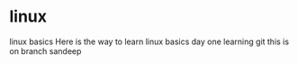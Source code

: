 # linux
linux basics
Here is the way to learn linux basics
day one learning git
this is on branch sandeep
